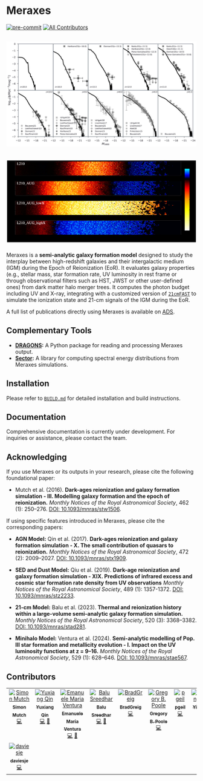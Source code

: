 # **Meraxes**
[![pre-commit](https://img.shields.io/badge/pre--commit-enabled-brightgreen?logo=pre-commit&logoColor=white)](https://github.com/pre-commit/pre-commit) [![All Contributors](https://img.shields.io/badge/all_contributors-2-orange.svg?style=flat-square)](https://github.com/meraxes-devs/meraxes/graphs/contributors)  

![Galaxy UV luminosity function](output/results/figs/glfs.jpg)
---
![21-cm brightness temperature lightcones ](output/results/figs/lcs.jpg)
---


Meraxes is a **semi-analytic galaxy formation model** designed to study the interplay between high-redshift galaxies and their intergalactic medium (IGM) during the Epoch of Reionization (EoR). It  evaluates galaxy properties (e.g., stellar mass, star formation rate, UV luminosity in rest frame or through observational filters such as HST, JWST or other user-defined ones) from dark matter halo merger trees. It computes the photon budget including UV and X-ray, integrating with a customized version of [``21cmFAST``](https://github.com/21cmfast/21cmFAST) to simulate the ionization state and 21-cm signals of the IGM during the EoR.  

A full list of publications directly using Meraxes is available on [ADS](https://ui.adsabs.harvard.edu/public-libraries/CWUcYnt3TsmG6BuOKjR0Fw).  

## **Complementary Tools**
- **[DRAGONS](https://github.com/meraxes-devs/dragons):** A Python package for reading and processing Meraxes output.  
- **[Sector](https://github.com/meraxes-devs/sector):** A library for computing spectral energy distributions from Meraxes simulations.  


## **Installation**
Please refer to [`BUILD.md`](./BUILD.md) for detailed installation and build instructions.


## **Documentation**
Comprehensive documentation is currently under development. For inquiries or assistance, please contact the team.  


## **Acknowledging**
If you use Meraxes or its outputs in your research, please cite the following foundational paper:  

- Mutch et al. (2016). **Dark-ages reionization and galaxy formation simulation - III. Modelling galaxy formation and the epoch of reionization.**  *Monthly Notices of the Royal Astronomical Society*, 462 (1): 250–276. [DOI: 10.1093/mnras/stw1506](https://doi.org/10.1093/mnras/stw1506).  

If using specific features introduced in Meraxes, please cite the corresponding papers:  

- **AGN Model:**  Qin et al. (2017). **Dark-ages reionization and galaxy formation simulation - X. The small contribution of quasars to reionization.** *Monthly Notices of the Royal Astronomical Society*, 472 (2): 2009–2027. [DOI: 10.1093/mnras/stx1909](https://doi.org/10.1093/mnras/stx1909).  

- **SED and Dust Model:**  Qiu et al. (2019). **Dark-age reionization and galaxy formation simulation - XIX. Predictions of infrared excess and cosmic star formation rate density from UV observations** *Monthly Notices of the Royal Astronomical Society*, 489 (1): 1357-1372. [DOI: 10.1093/mnras/stz2233](https://doi.org/10.1093/mnras/stz2233).  

- **21-cm Model:**  Balu et al. (2023). **Thermal and reionization history within a large-volume semi-analytic galaxy formation simulation.**  *Monthly Notices of the Royal Astronomical Society*, 520 (3): 3368–3382. [DOI: 10.1093/mnras/stad281](https://doi.org/10.1093/mnras/stad281).  

- **Minihalo Model:**  Ventura et al. (2024). **Semi-analytic modelling of Pop. III star formation and metallicity evolution - I. Impact on the UV luminosity functions at z = 9–16.** *Monthly Notices of the Royal Astronomical Society*, 529 (1): 628–646. [DOI: 10.1093/mnras/stae567](https://doi.org/10.1093/mnras/stae567).  

## **Contributors**

<table>
  <tbody>
    <tr>
      <td align="center" valign="top" width="14.28%"><a href="https://smutch.github.io/"><img src="https://avatars.githubusercontent.com/u/782987?v=4?s=100" width="100px;" alt="Simon Mutch"/><br /><sub><b>Simon Mutch</b></sub></a><br /><a href="https://github.com/meraxes-devs/meraxes/commits?author=smutch" title="Code">💻</a></td>
      <td align="center" valign="top" width="14.28%"><a href="https://researchportalplus.anu.edu.au/en/persons/yuxiang-qin"><img src="https://avatars.githubusercontent.com/u/15994713?v=4?s=100" width="100px;" alt="Yuxiang Qin"/><br /><sub><b>Yuxiang Qin</b></sub></a><br /><a href="https://github.com/meraxes-devs/meraxes/commits?author=qyx268" title="Code">💻</a> <a href="https://github.com/meraxes-devs/meraxes/pulls?q=is%3Apr+reviewed-by%3Aqyx268" title="Reviewed Pull Requests">👀</a></td>
      <td align="center" valign="top" width="14.28%"><a href="https://github.com/EMventura"><img src="https://avatars.githubusercontent.com/u/98299102?v=4?s=100" width="100px;" alt="Emanuele Maria Ventura"/><br /><sub><b>Emanuele Maria Ventura</b></sub></a><br /><a href="https://github.com/meraxes-devs/meraxes/commits?author=EMventura" title="Code">💻</a> <a href="https://github.com/meraxes-devs/meraxes/pulls?q=is%3Apr+reviewed-by%3AEMventura" title="Reviewed Pull Requests">👀</a></td>
      <td align="center" valign="top" width="14.28%"><a href="http://s-balu.github.io"><img src="https://avatars.githubusercontent.com/u/14290533?v=4?s=100" width="100px;" alt="Balu Sreedhar"/><br /><sub><b>Balu Sreedhar</b></sub></a><br /><a href="https://github.com/meraxes-devs/meraxes/commits?author=s-balu" title="Code">💻</a> <a href="https://github.com/meraxes-devs/meraxes/pulls?q=is%3Apr+reviewed-by%3As-balu" title="Reviewed Pull Requests">👀</a></td>
      <td align="center" valign="top" width="14.28%"><a href="https://github.com/BradGreig"><img src="https://avatars.githubusercontent.com/u/16087482?v=4?s=100" width="100px;" alt="BradGreig"/><br /><sub><b>BradGreig</b></sub></a><br /><a href="https://github.com/meraxes-devs/meraxes/commits?author=BradGreig" title="Code">💻</a></td>
      <td align="center" valign="top" width="14.28%"><a href="http://www.astronomy.swin.edu.au/~gpoole/"><img src="https://avatars.githubusercontent.com/u/599836?v=4?s=100" width="100px;" alt="Gregory B. Poole"/><br /><sub><b>Gregory B. Poole</b></sub></a><br /><a href="https://github.com/meraxes-devs/meraxes/commits?author=gbpoole" title="Code">💻</a></td>
      <td align="center" valign="top" width="14.28%"><a href="https://github.com/pgeil"><img src="https://avatars.githubusercontent.com/u/13758421?v=4?s=100" width="100px;" alt="pgeil"/><br /><sub><b>pgeil</b></sub></a><br /><a href="https://github.com/meraxes-devs/meraxes/commits?author=pgeil" title="Code">💻</a></td>
      <td align="center" valign="top" width="14.28%"><a href="https://github.com/yqiuu"><img src="https://avatars.githubusercontent.com/u/26683739?v=4?s=100" width="100px;" alt="Yisheng Qiu"/><br /><sub><b>Yisheng Qiu</b></sub></a><br /><a href="https://github.com/meraxes-devs/meraxes/commits?author=yqiuu" title="Code">💻</a></td>
    </tr>
    <tr>
      <td align="center" valign="top" width="14.28%"><a href="https://github.com/daviesje"><img src="https://avatars.githubusercontent.com/u/36873665?v=4?s=100" width="100px;" alt="daviesje"/><br /><sub><b>daviesje</b></sub></a><br /><a href="https://github.com/meraxes-devs/meraxes/commits?author=daviesje" title="Code">💻</a></td>
    </tr>
  </tbody>
</table>
